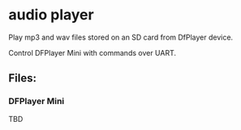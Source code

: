 # audio player
Play mp3 and wav files stored on an SD card from DfPlayer device.

Control DFPlayer Mini with commands over UART.

## Files:

### DFPlayer Mini

TBD